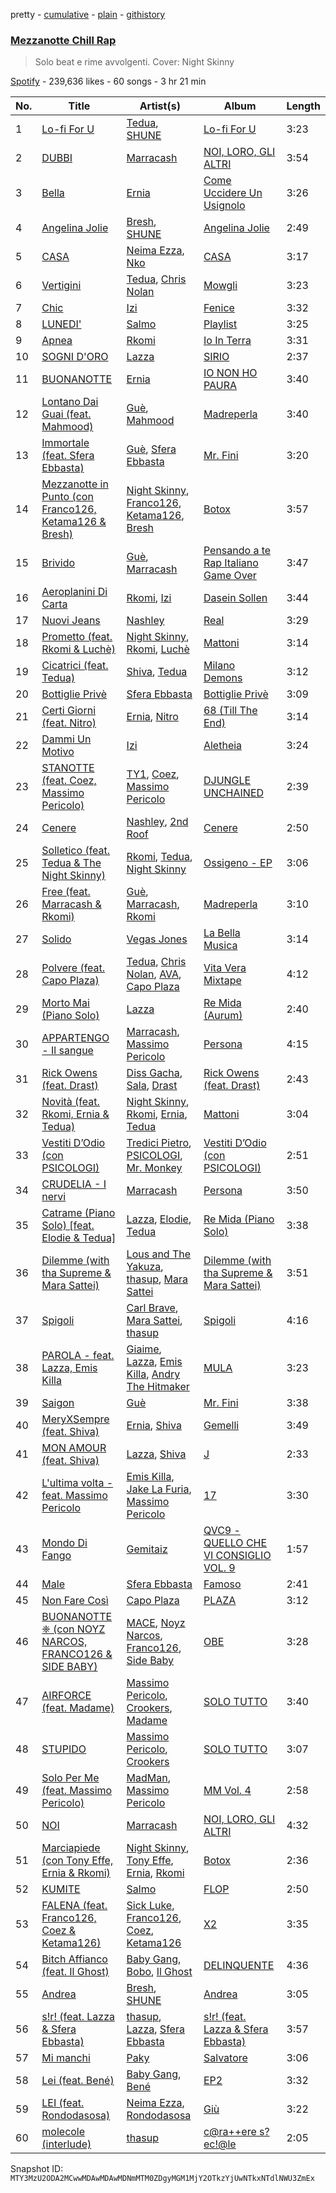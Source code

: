 pretty - [cumulative](/playlists/cumulative/37i9dQZF1DX37pZLd58ED5.md) - [plain](/playlists/plain/37i9dQZF1DX37pZLd58ED5) - [githistory](https://github.githistory.xyz/mackorone/spotify-playlist-archive/blob/main/playlists/plain/37i9dQZF1DX37pZLd58ED5)

### [Mezzanotte Chill Rap](https://open.spotify.com/playlist/37i9dQZF1DX37pZLd58ED5)

> Solo beat e rime avvolgenti\. Cover: Night Skinny

[Spotify](https://open.spotify.com/user/spotify) - 239,636 likes - 60 songs - 3 hr 21 min

| No. | Title | Artist(s) | Album | Length |
|---|---|---|---|---|
| 1 | [Lo\-fi For U](https://open.spotify.com/track/7GtexZT8gVCDExYIeUWnl9) | [Tedua](https://open.spotify.com/artist/1AgAVqo74e2q4FVvg0xpT7), [SHUNE](https://open.spotify.com/artist/5YV5crRpcdknHgEzystZHr) | [Lo\-fi For U](https://open.spotify.com/album/0qQy8Go8njStQdH92jsSrb) | 3:23 |
| 2 | [DUBBI](https://open.spotify.com/track/4gxRyOZefp95AXZFaztdtO) | [Marracash](https://open.spotify.com/artist/5AZuEF0feCXMkUCwQiQlW7) | [NOI, LORO, GLI ALTRI](https://open.spotify.com/album/0rgggvSYGSms079nUlcAGX) | 3:54 |
| 3 | [Bella](https://open.spotify.com/track/7CxLQIq4kIq8P8UwemcKfX) | [Ernia](https://open.spotify.com/artist/3fhMfkPPzksWuw0hEm4ldm) | [Come Uccidere Un Usignolo](https://open.spotify.com/album/2MEJwoXq5hRxCU2vzOhwIp) | 3:26 |
| 4 | [Angelina Jolie](https://open.spotify.com/track/0tD4EXZRm1JGDYWtKYFLWK) | [Bresh](https://open.spotify.com/artist/7FeObngbQ0GY3SojNwKdKn), [SHUNE](https://open.spotify.com/artist/5YV5crRpcdknHgEzystZHr) | [Angelina Jolie](https://open.spotify.com/album/6sE81aPV364gLYtUBwgzwR) | 2:49 |
| 5 | [CASA](https://open.spotify.com/track/4YhH8TVZAe2AUaz2oigGeQ) | [Neima Ezza](https://open.spotify.com/artist/754BUADwzMYecBgOoBaetK), [Nko](https://open.spotify.com/artist/4kTOsBwxhA2Sn4PSs7PqnN) | [CASA](https://open.spotify.com/album/60up5WdoThgFRGkyZVIlIq) | 3:17 |
| 6 | [Vertigini](https://open.spotify.com/track/1Oou7m2VuxCDSOdqsu07TU) | [Tedua](https://open.spotify.com/artist/1AgAVqo74e2q4FVvg0xpT7), [Chris Nolan](https://open.spotify.com/artist/1xsYReh7zhty26wD4tprKh) | [Mowgli](https://open.spotify.com/album/2F4YVNFy52kTEGDXdeYiZX) | 3:23 |
| 7 | [Chic](https://open.spotify.com/track/7jUJ2RmT4PFHHq4goMWqm3) | [Izi](https://open.spotify.com/artist/6289Bbkkk3gaCbh1K7Rv8F) | [Fenice](https://open.spotify.com/album/4Ff34a4maeLObapIe4K89I) | 3:32 |
| 8 | [LUNEDI'](https://open.spotify.com/track/1VNARx6Sm6ZYAsDMCGiU1B) | [Salmo](https://open.spotify.com/artist/3hBQ4zniNdQf1cqqo6hzuW) | [Playlist](https://open.spotify.com/album/5F6r4JU7TdqI8YOWzj6Fyn) | 3:25 |
| 9 | [Apnea](https://open.spotify.com/track/3lZfZpZmxkafEMi9doo7Of) | [Rkomi](https://open.spotify.com/artist/056KMTw6IztdQjBmFfVyO3) | [Io In Terra](https://open.spotify.com/album/7qs6R874LFaGWVVrPTELXc) | 3:31 |
| 10 | [SOGNI D'ORO](https://open.spotify.com/track/2tKH7kT40eTSp8SCf6VKeH) | [Lazza](https://open.spotify.com/artist/0jdNdfi4vAuVi7a6cPDFBM) | [SIRIO](https://open.spotify.com/album/2v7KXdLrb81rGL9G7jwcjF) | 2:37 |
| 11 | [BUONANOTTE](https://open.spotify.com/track/5MNHrahj1qZFjh46GZmqLT) | [Ernia](https://open.spotify.com/artist/3fhMfkPPzksWuw0hEm4ldm) | [IO NON HO PAURA](https://open.spotify.com/album/5QFiKIdFebg1TPv3qjcsAZ) | 3:40 |
| 12 | [Lontano Dai Guai \(feat\. Mahmood\)](https://open.spotify.com/track/2CeXk2ZsTwmJFBWXUSXPzf) | [Guè](https://open.spotify.com/artist/7F2utINZ6tSokSiZTQBE27), [Mahmood](https://open.spotify.com/artist/06nvjg4wBANK6DCHjqtPNd) | [Madreperla](https://open.spotify.com/album/5FnVg6RBrEFUIEpHRw8EB1) | 3:40 |
| 13 | [Immortale \(feat\. Sfera Ebbasta\)](https://open.spotify.com/track/2bF1qPRPlrODKWFMGtQXq1) | [Guè](https://open.spotify.com/artist/7F2utINZ6tSokSiZTQBE27), [Sfera Ebbasta](https://open.spotify.com/artist/23TFHmajVfBtlRx5MXqgoz) | [Mr\. Fini](https://open.spotify.com/album/7C9m0DdXdl0Z92bmv45BpX) | 3:20 |
| 14 | [Mezzanotte in Punto \(con Franco126, Ketama126 & Bresh\)](https://open.spotify.com/track/4HPnwAsUMcudDgVCNLOzum) | [Night Skinny](https://open.spotify.com/artist/2E6AK3UPEGCvjnzuygCh2h), [Franco126](https://open.spotify.com/artist/2KkO9uXHF9BVNJASjLekAc), [Ketama126](https://open.spotify.com/artist/0pSx3asj3usz5PRt8COo0E), [Bresh](https://open.spotify.com/artist/7FeObngbQ0GY3SojNwKdKn) | [Botox](https://open.spotify.com/album/1CjtjrWyjx2eT5OejciTVr) | 3:57 |
| 15 | [Brivido](https://open.spotify.com/track/631EjX7Jgo7QeSn2JbRoBz) | [Guè](https://open.spotify.com/artist/7F2utINZ6tSokSiZTQBE27), [Marracash](https://open.spotify.com/artist/5AZuEF0feCXMkUCwQiQlW7) | [Pensando a te Rap Italiano Game Over](https://open.spotify.com/album/23KDlmJHZGCeM8G6LUhsRm) | 3:47 |
| 16 | [Aeroplanini Di Carta](https://open.spotify.com/track/5lSUBOoR69N6lbwGySVdSr) | [Rkomi](https://open.spotify.com/artist/056KMTw6IztdQjBmFfVyO3), [Izi](https://open.spotify.com/artist/6289Bbkkk3gaCbh1K7Rv8F) | [Dasein Sollen](https://open.spotify.com/album/4cpbVkMPzHjWZajKY53SKJ) | 3:44 |
| 17 | [Nuovi Jeans](https://open.spotify.com/track/0N1pKkjhVwKZWFLF47R1tv) | [Nashley](https://open.spotify.com/artist/5RiGhrEoM1SBjZoY25lCfe) | [Real](https://open.spotify.com/album/46DpgdlcIIF9poWbkKmQFc) | 3:29 |
| 18 | [Prometto \(feat\. Rkomi & Luchè\)](https://open.spotify.com/track/35DgCphwTxRkI2jUec0mWA) | [Night Skinny](https://open.spotify.com/artist/2E6AK3UPEGCvjnzuygCh2h), [Rkomi](https://open.spotify.com/artist/056KMTw6IztdQjBmFfVyO3), [Luchè](https://open.spotify.com/artist/3yiEJ9SByXZMXTwaKdVFN4) | [Mattoni](https://open.spotify.com/album/1l1cFQQfIbsDDbPavkCosf) | 3:14 |
| 19 | [Cicatrici \(feat\. Tedua\)](https://open.spotify.com/track/4tnNQ9nSgMCj0xjE2Q4spX) | [Shiva](https://open.spotify.com/artist/2K5nCggbhSZ00YCYP5qkZS), [Tedua](https://open.spotify.com/artist/1AgAVqo74e2q4FVvg0xpT7) | [Milano Demons](https://open.spotify.com/album/202T8cUT1c3oQarCOJBy6m) | 3:12 |
| 20 | [Bottiglie Privè](https://open.spotify.com/track/3E2KP5AWn6Wx0NcPstzKeo) | [Sfera Ebbasta](https://open.spotify.com/artist/23TFHmajVfBtlRx5MXqgoz) | [Bottiglie Privè](https://open.spotify.com/album/0vu1M0rGdZ7yR34KwyEmrj) | 3:09 |
| 21 | [Certi Giorni \(feat\. Nitro\)](https://open.spotify.com/track/4nvsA575k8HrEjdQ78Ymvi) | [Ernia](https://open.spotify.com/artist/3fhMfkPPzksWuw0hEm4ldm), [Nitro](https://open.spotify.com/artist/6jQZzWW3JlEtcRDSzFVKSP) | [68 \(Till The End\)](https://open.spotify.com/album/1F6aVwr0raeSt5YT02hARW) | 3:14 |
| 22 | [Dammi Un Motivo](https://open.spotify.com/track/32ixEZaSA1ZMrKOYInRbeP) | [Izi](https://open.spotify.com/artist/6289Bbkkk3gaCbh1K7Rv8F) | [Aletheia](https://open.spotify.com/album/2FT4zvCc1vD2JdW8usqezZ) | 3:24 |
| 23 | [STANOTTE \(feat\. Coez, Massimo Pericolo\)](https://open.spotify.com/track/16UKRoJsS0i0eUNCCroz7n) | [TY1](https://open.spotify.com/artist/2DWRgncNMnTfwDiKSI0VoP), [Coez](https://open.spotify.com/artist/5dXlc7MnpaTeUIsHLVe3n4), [Massimo Pericolo](https://open.spotify.com/artist/1El4YQA8oCXX7ynFSxRTFq) | [DJUNGLE UNCHAINED](https://open.spotify.com/album/79Oed24d4hksRxWfyNtZbO) | 2:39 |
| 24 | [Cenere](https://open.spotify.com/track/45xyKCey4BM3fMeFEsF1Hp) | [Nashley](https://open.spotify.com/artist/5RiGhrEoM1SBjZoY25lCfe), [2nd Roof](https://open.spotify.com/artist/1eznSku2RY9VSvkhWxXdmx) | [Cenere](https://open.spotify.com/album/1lrhX79POrz4wSmgD4aeGg) | 2:50 |
| 25 | [Solletico \(feat\. Tedua & The Night Skinny\)](https://open.spotify.com/track/6gan8nbS78t2sUy0M9UpAX) | [Rkomi](https://open.spotify.com/artist/056KMTw6IztdQjBmFfVyO3), [Tedua](https://open.spotify.com/artist/1AgAVqo74e2q4FVvg0xpT7), [Night Skinny](https://open.spotify.com/artist/2E6AK3UPEGCvjnzuygCh2h) | [Ossigeno \- EP](https://open.spotify.com/album/0eAgD8ueJfUud98yLZ612P) | 3:06 |
| 26 | [Free \(feat\. Marracash & Rkomi\)](https://open.spotify.com/track/2bTt0QXf4b1gmIhD4zyXxP) | [Guè](https://open.spotify.com/artist/7F2utINZ6tSokSiZTQBE27), [Marracash](https://open.spotify.com/artist/5AZuEF0feCXMkUCwQiQlW7), [Rkomi](https://open.spotify.com/artist/056KMTw6IztdQjBmFfVyO3) | [Madreperla](https://open.spotify.com/album/5FnVg6RBrEFUIEpHRw8EB1) | 3:10 |
| 27 | [Solido](https://open.spotify.com/track/2gPENupbdW8MMPijDovU4a) | [Vegas Jones](https://open.spotify.com/artist/4b3MWJACM6T1QwGKoFe7pp) | [La Bella Musica](https://open.spotify.com/album/42tTqiNZ6vqy1qaTdXyp0J) | 3:14 |
| 28 | [Polvere \(feat\. Capo Plaza\)](https://open.spotify.com/track/0ZzXPo0gS5h718w7WErG44) | [Tedua](https://open.spotify.com/artist/1AgAVqo74e2q4FVvg0xpT7), [Chris Nolan](https://open.spotify.com/artist/1xsYReh7zhty26wD4tprKh), [AVA](https://open.spotify.com/artist/7zPS3i8YJBNeDcqXUHfCMr), [Capo Plaza](https://open.spotify.com/artist/5SulO4l40qDuV9zUGLZx7n) | [Vita Vera Mixtape](https://open.spotify.com/album/3TjYHhJBeXCyoG0mmsTZd9) | 4:12 |
| 29 | [Morto Mai \(Piano Solo\)](https://open.spotify.com/track/4vuQhmBVvyy4Zau0Ypv738) | [Lazza](https://open.spotify.com/artist/0jdNdfi4vAuVi7a6cPDFBM) | [Re Mida \(Aurum\)](https://open.spotify.com/album/18oJqI5kIQ5lwDvpdlny99) | 2:40 |
| 30 | [APPARTENGO \- Il sangue](https://open.spotify.com/track/6mP8EUaw6JbuYMJkQew3Ny) | [Marracash](https://open.spotify.com/artist/5AZuEF0feCXMkUCwQiQlW7), [Massimo Pericolo](https://open.spotify.com/artist/1El4YQA8oCXX7ynFSxRTFq) | [Persona](https://open.spotify.com/album/7cZB2w7ju8vYRGzTSJ1H1v) | 4:15 |
| 31 | [Rick Owens \(feat\. Drast\)](https://open.spotify.com/track/4Znj6S7JGcu4QbCyrs1GBL) | [Diss Gacha](https://open.spotify.com/artist/4TKF8KSK6bgHgszFxu5xzu), [Sala](https://open.spotify.com/artist/3JgYm8oVvcrFpJBUNIonqM), [Drast](https://open.spotify.com/artist/4e250LmaRPGcp0rbUbJtJm) | [Rick Owens \(feat\. Drast\)](https://open.spotify.com/album/5Blps3qnKSjWXK5W5DXNpp) | 2:43 |
| 32 | [Novità \(feat\. Rkomi, Ernia & Tedua\)](https://open.spotify.com/track/0hkY6Je3FYVPCCLZNtPKhH) | [Night Skinny](https://open.spotify.com/artist/2E6AK3UPEGCvjnzuygCh2h), [Rkomi](https://open.spotify.com/artist/056KMTw6IztdQjBmFfVyO3), [Ernia](https://open.spotify.com/artist/3fhMfkPPzksWuw0hEm4ldm), [Tedua](https://open.spotify.com/artist/1AgAVqo74e2q4FVvg0xpT7) | [Mattoni](https://open.spotify.com/album/1l1cFQQfIbsDDbPavkCosf) | 3:04 |
| 33 | [Vestiti D’Odio \(con PSICOLOGI\)](https://open.spotify.com/track/3NLE4ioQE8aWxoJjk2IQTC) | [Tredici Pietro](https://open.spotify.com/artist/0RENwV6Phsp2y8nnFJ54UC), [PSICOLOGI](https://open.spotify.com/artist/0fskdccy6fvnWMNMNPqEro), [Mr\. Monkey](https://open.spotify.com/artist/1sHljqzdPCaYRcFrkHW8if) | [Vestiti D’Odio \(con PSICOLOGI\)](https://open.spotify.com/album/00yrlb5Oun1DVBxkAwthTx) | 2:51 |
| 34 | [CRUDELIA \- I nervi](https://open.spotify.com/track/0xEgDBXYO9gGzmxCFWKxNg) | [Marracash](https://open.spotify.com/artist/5AZuEF0feCXMkUCwQiQlW7) | [Persona](https://open.spotify.com/album/7cZB2w7ju8vYRGzTSJ1H1v) | 3:50 |
| 35 | [Catrame \(Piano Solo\) \[feat\. Elodie & Tedua\]](https://open.spotify.com/track/4pDkYM6khFgQTqS8V0RNBB) | [Lazza](https://open.spotify.com/artist/0jdNdfi4vAuVi7a6cPDFBM), [Elodie](https://open.spotify.com/artist/7GgpsUpkj3olseoaTY7TEY), [Tedua](https://open.spotify.com/artist/1AgAVqo74e2q4FVvg0xpT7) | [Re Mida \(Piano Solo\)](https://open.spotify.com/album/7hO0SatbllbcKx7aaOEnHd) | 3:38 |
| 36 | [Dilemme \(with tha Supreme & Mara Sattei\)](https://open.spotify.com/track/1Whf2ZaesM1gXlU0z3Fslt) | [Lous and The Yakuza](https://open.spotify.com/artist/2HPiMwJktBXqakN0hnON2R), [thasup](https://open.spotify.com/artist/19i93sA0D7yS9dYoVNBqAA), [Mara Sattei](https://open.spotify.com/artist/0zoMmzmyi8N8LwzhyXPvtk) | [Dilemme \(with tha Supreme & Mara Sattei\)](https://open.spotify.com/album/58UfZvPf388nNXT6nnszRp) | 3:51 |
| 37 | [Spigoli](https://open.spotify.com/track/1XQvMjA9IiIx1lAiTHSxQi) | [Carl Brave](https://open.spotify.com/artist/29nrwultxQ8jENVmXoyMqK), [Mara Sattei](https://open.spotify.com/artist/0zoMmzmyi8N8LwzhyXPvtk), [thasup](https://open.spotify.com/artist/19i93sA0D7yS9dYoVNBqAA) | [Spigoli](https://open.spotify.com/album/7d2mx3ECVdcvoLFLXrx8Qo) | 4:16 |
| 38 | [PAROLA \- feat\. Lazza, Emis Killa](https://open.spotify.com/track/2tQ7vPjN88wkQl5hSNSbVF) | [Giaime](https://open.spotify.com/artist/3sC3sCpqSYClSdKez9Rs6k), [Lazza](https://open.spotify.com/artist/0jdNdfi4vAuVi7a6cPDFBM), [Emis Killa](https://open.spotify.com/artist/6FtwCmLY6L1sqvjaQ2lV6G), [Andry The Hitmaker](https://open.spotify.com/artist/6hb3ftxbKAFsOiNCdFbyzJ) | [MULA](https://open.spotify.com/album/3eDMLC0gVgI6K1O9oMc686) | 3:23 |
| 39 | [Saigon](https://open.spotify.com/track/0nd1tWz1bmTQ2ObCnZCLV9) | [Guè](https://open.spotify.com/artist/7F2utINZ6tSokSiZTQBE27) | [Mr\. Fini](https://open.spotify.com/album/7C9m0DdXdl0Z92bmv45BpX) | 3:38 |
| 40 | [MeryXSempre \(feat\. Shiva\)](https://open.spotify.com/track/4n5omnB5GcKuHhkVZWv1Ih) | [Ernia](https://open.spotify.com/artist/3fhMfkPPzksWuw0hEm4ldm), [Shiva](https://open.spotify.com/artist/2K5nCggbhSZ00YCYP5qkZS) | [Gemelli](https://open.spotify.com/album/3LXvt5r3boBy4sQQpxmsi9) | 3:49 |
| 41 | [MON AMOUR \(feat\. Shiva\)](https://open.spotify.com/track/4IQpT8aOGChYX4ORMOW0YY) | [Lazza](https://open.spotify.com/artist/0jdNdfi4vAuVi7a6cPDFBM), [Shiva](https://open.spotify.com/artist/2K5nCggbhSZ00YCYP5qkZS) | [J](https://open.spotify.com/album/4vCqEvwOICd6NwnsuhWzUO) | 2:33 |
| 42 | [L'ultima volta \- feat\. Massimo Pericolo](https://open.spotify.com/track/3rOw9WmYFCRLHTRcbOjhUl) | [Emis Killa](https://open.spotify.com/artist/6FtwCmLY6L1sqvjaQ2lV6G), [Jake La Furia](https://open.spotify.com/artist/6JFRI91YaCXREGQYzHSnUH), [Massimo Pericolo](https://open.spotify.com/artist/1El4YQA8oCXX7ynFSxRTFq) | [17](https://open.spotify.com/album/11T8pkk7VAT7LeoReyY7B7) | 3:30 |
| 43 | [Mondo Di Fango](https://open.spotify.com/track/3rR90ytwXhFCGXjbDzN7HI) | [Gemitaiz](https://open.spotify.com/artist/4upwdFMlZBmQ68jP9jPzjK) | [QVC9 \- QUELLO CHE VI CONSIGLIO VOL\. 9](https://open.spotify.com/album/5lfSlorm20o9qN9YoDmwFe) | 1:57 |
| 44 | [Male](https://open.spotify.com/track/1Dl5iWa6lWEZpkQDZNuVnO) | [Sfera Ebbasta](https://open.spotify.com/artist/23TFHmajVfBtlRx5MXqgoz) | [Famoso](https://open.spotify.com/album/5fTgdXawyLC7oZEry7jGEk) | 2:41 |
| 45 | [Non Fare Così](https://open.spotify.com/track/769M2rTiAoL7x2lKDHLjRa) | [Capo Plaza](https://open.spotify.com/artist/5SulO4l40qDuV9zUGLZx7n) | [PLAZA](https://open.spotify.com/album/5tKxGn7nxBF5qLW6cpwVT8) | 3:12 |
| 46 | [BUONANOTTE ❈ \(con NOYZ NARCOS, FRANCO126 & SIDE BABY\)](https://open.spotify.com/track/70im6fWHD1m7VQve5I6Yim) | [MACE](https://open.spotify.com/artist/7gjqZ8coFZimZDtdk04WP1), [Noyz Narcos](https://open.spotify.com/artist/49UAapOfpOg1ZOU4xf2NgY), [Franco126](https://open.spotify.com/artist/2KkO9uXHF9BVNJASjLekAc), [Side Baby](https://open.spotify.com/artist/6PXiPeUVFrlaC1n8511ijT) | [OBE](https://open.spotify.com/album/2oT1W5fYFSfU3fz5Q55HWj) | 3:28 |
| 47 | [AIRFORCE \(feat\. Madame\)](https://open.spotify.com/track/4MTlIhliwFJnTfbEoctDyB) | [Massimo Pericolo](https://open.spotify.com/artist/1El4YQA8oCXX7ynFSxRTFq), [Crookers](https://open.spotify.com/artist/3o1cwVQfiDWafhYA02k13C), [Madame](https://open.spotify.com/artist/1vgQksyJ0IVz8y9XerEOy3) | [SOLO TUTTO](https://open.spotify.com/album/7I9kWuzlJwWCtP0jDgqpcw) | 3:40 |
| 48 | [STUPIDO](https://open.spotify.com/track/6HVRRlc2sBlkcKEkhlsp86) | [Massimo Pericolo](https://open.spotify.com/artist/1El4YQA8oCXX7ynFSxRTFq), [Crookers](https://open.spotify.com/artist/3o1cwVQfiDWafhYA02k13C) | [SOLO TUTTO](https://open.spotify.com/album/7I9kWuzlJwWCtP0jDgqpcw) | 3:07 |
| 49 | [Solo Per Me \(feat\. Massimo Pericolo\)](https://open.spotify.com/track/0UKgEDJm4M54t50cbGGiUC) | [MadMan](https://open.spotify.com/artist/3MkkSf3u5KU52Mb2iMrqeX), [Massimo Pericolo](https://open.spotify.com/artist/1El4YQA8oCXX7ynFSxRTFq) | [MM Vol\. 4](https://open.spotify.com/album/6u7PVqrCBPex6FSw8eb5ce) | 2:58 |
| 50 | [NOI](https://open.spotify.com/track/6g4ZDGB7jj7T1X8sWB5GFQ) | [Marracash](https://open.spotify.com/artist/5AZuEF0feCXMkUCwQiQlW7) | [NOI, LORO, GLI ALTRI](https://open.spotify.com/album/0rgggvSYGSms079nUlcAGX) | 4:32 |
| 51 | [Marciapiede \(con Tony Effe, Ernia & Rkomi\)](https://open.spotify.com/track/7nz7IQI6XfGLbpLB2ZLfXr) | [Night Skinny](https://open.spotify.com/artist/2E6AK3UPEGCvjnzuygCh2h), [Tony Effe](https://open.spotify.com/artist/6CKch2otN4SPznHf9ms5JF), [Ernia](https://open.spotify.com/artist/3fhMfkPPzksWuw0hEm4ldm), [Rkomi](https://open.spotify.com/artist/056KMTw6IztdQjBmFfVyO3) | [Botox](https://open.spotify.com/album/1CjtjrWyjx2eT5OejciTVr) | 2:36 |
| 52 | [KUMITE](https://open.spotify.com/track/6yaNNYWPjkWHbh1jADEyJO) | [Salmo](https://open.spotify.com/artist/3hBQ4zniNdQf1cqqo6hzuW) | [FLOP](https://open.spotify.com/album/7DvK67C21i6go7olhjvLgT) | 2:50 |
| 53 | [FALENA \(feat\. Franco126, Coez & Ketama126\)](https://open.spotify.com/track/1FEAEKjVQLZuSeb0omUxep) | [Sick Luke](https://open.spotify.com/artist/0hk4xVujcyOr6USD95wcWb), [Franco126](https://open.spotify.com/artist/2KkO9uXHF9BVNJASjLekAc), [Coez](https://open.spotify.com/artist/5dXlc7MnpaTeUIsHLVe3n4), [Ketama126](https://open.spotify.com/artist/0pSx3asj3usz5PRt8COo0E) | [X2](https://open.spotify.com/album/6ZVOpNfX2JMfAFDqEfmyQ5) | 3:35 |
| 54 | [Bitch Affianco \(feat\. Il Ghost\)](https://open.spotify.com/track/7GMdUBnPCy8ttOJwxUW6HM) | [Baby Gang](https://open.spotify.com/artist/3LvwPiJQJ0da0GurKMToV0), [Bobo](https://open.spotify.com/artist/4W6DLx1j8rZzzcbMuUd42J), [Il Ghost](https://open.spotify.com/artist/2tOGpIgNsnDk6BxqFU2vCX) | [DELINQUENTE](https://open.spotify.com/album/2wcLZ4N9hLO19PXpmZFWNh) | 4:36 |
| 55 | [Andrea](https://open.spotify.com/track/03j2Lo97VCDprSk8oLb8Gi) | [Bresh](https://open.spotify.com/artist/7FeObngbQ0GY3SojNwKdKn), [SHUNE](https://open.spotify.com/artist/5YV5crRpcdknHgEzystZHr) | [Andrea](https://open.spotify.com/album/1mbwNDgFojWsQfJCN46Izm) | 3:05 |
| 56 | [s!r! \(feat\. Lazza & Sfera Ebbasta\)](https://open.spotify.com/track/3gUzi41YOt3VExeyHSLsMj) | [thasup](https://open.spotify.com/artist/19i93sA0D7yS9dYoVNBqAA), [Lazza](https://open.spotify.com/artist/0jdNdfi4vAuVi7a6cPDFBM), [Sfera Ebbasta](https://open.spotify.com/artist/23TFHmajVfBtlRx5MXqgoz) | [s!r! \(feat\. Lazza & Sfera Ebbasta\)](https://open.spotify.com/album/3FKHKKhVw31wJoYybif80p) | 3:57 |
| 57 | [Mi manchi](https://open.spotify.com/track/7Jgi200kgCNvAuZw2W8Nxq) | [Paky](https://open.spotify.com/artist/1KQJOTeIMbixtnSWY4sYs2) | [Salvatore](https://open.spotify.com/album/5YMLvb4ZjBfVwJMf6dTKRZ) | 3:06 |
| 58 | [Lei \(feat\. Bené\)](https://open.spotify.com/track/1fdL0yW2DHzcOOUF0fZFv8) | [Baby Gang](https://open.spotify.com/artist/3LvwPiJQJ0da0GurKMToV0), [Bené](https://open.spotify.com/artist/3KQ6K5tg4iklLDO1cNnunn) | [EP2](https://open.spotify.com/album/06BFpQi8sfXz6yQXlITPky) | 3:32 |
| 59 | [LEI \(feat\. Rondodasosa\)](https://open.spotify.com/track/298vG7EUMAUWmvapd4PHL8) | [Neima Ezza](https://open.spotify.com/artist/754BUADwzMYecBgOoBaetK), [Rondodasosa](https://open.spotify.com/artist/61bQ4nwIioR8w6PGxzpyY3) | [Giù](https://open.spotify.com/album/7vo7aun2FjdwkfP81Gy8w3) | 3:22 |
| 60 | [molecole \(interlude\)](https://open.spotify.com/track/7vsofh7bdDeL0n0lodFiCi) | [thasup](https://open.spotify.com/artist/19i93sA0D7yS9dYoVNBqAA) | [c@ra++ere s?ec!@le](https://open.spotify.com/album/7nDSuDHGJMKFtUTEEVJvUS) | 2:05 |

Snapshot ID: `MTY3MzU2ODA2MCwwMDAwMDAwMDNmMTM0ZDgyMGM1MjY2OTkzYjUwNTkxNTdlNWU3ZmEx`
